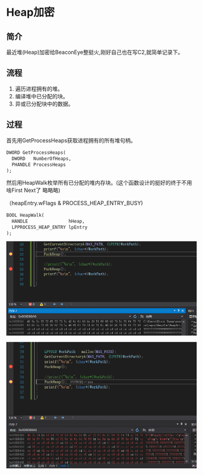 # Heap加密

## 简介

最近堆\(Heap\)加密给BeaconEye整挺火,刚好自己也在写C2,就简单记录下。

## 流程

1. 遍历进程拥有的堆。
2. 编译堆中已分配的块。
3. 异或已分配块中的数据。

## 过程

首先用GetProcessHeaps获取进程拥有的所有堆句柄。

```text
DWORD GetProcessHeaps(
  DWORD   NumberOfHeaps,
  PHANDLE ProcessHeaps
);
```

然后用HeapWalk枚举所有已分配的堆内存块。\(这个函数设计的挺好的终于不用啥First Next了 略略略\)

（heapEntry.wFlags & PROCESS\_HEAP\_ENTRY\_BUSY\)

```text
BOOL HeapWalk(
  HANDLE               hHeap,
  LPPROCESS_HEAP_ENTRY lpEntry
);
```

![](../../.gitbook/assets/image%20%28289%29.png)

![](../../.gitbook/assets/image%20%28288%29.png)

